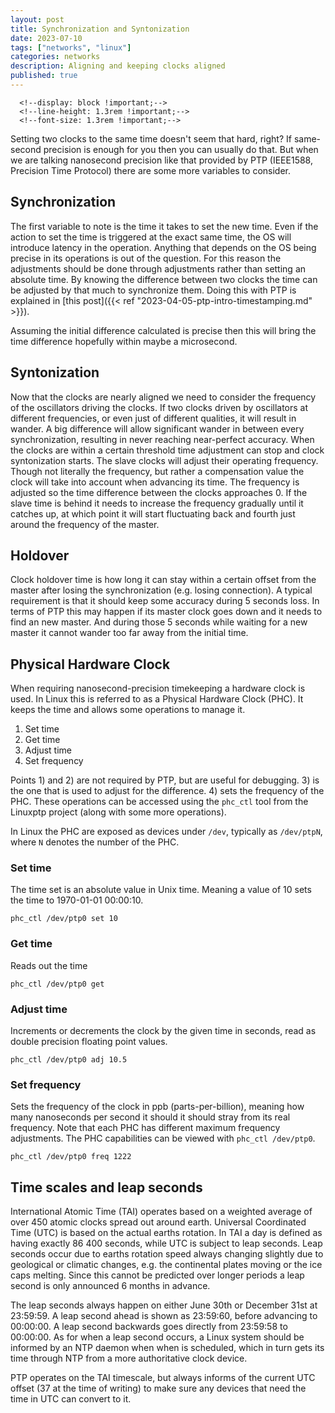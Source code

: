 ```yaml
---
layout: post
title: Synchronization and Syntonization
date: 2023-07-10
tags: ["networks", "linux"]
categories: networks
description: Aligning and keeping clocks aligned
published: true
---
```


<!--<style type="text/css">-->
<!--pre > code {-->
      <!--display: block !important;-->
      <!--line-height: 1.3rem !important;-->
      <!--font-size: 1.3rem !important;-->
<!--}-->
<!--</style>-->

Setting two clocks to the same time doesn't seem that hard, right? If
same-second precision is enough for you then you can usually do that. But when
we are talking nanosecond precision like that provided by PTP (IEEE1588,
Precision Time Protocol) there are some more variables to consider.

## Synchronization

The first variable to note is the time it takes to set the new time. Even if the
action to set the time is triggered at the exact same time, the OS will
introduce latency in the operation. Anything that depends on the OS being
precise in its operations is out of the question. For this reason the
adjustments should be done through adjustments rather than setting an absolute
time. By knowing the difference between two clocks the time can be adjusted by
that much to synchronize them. Doing this with PTP is explained in [this
post]({{< ref "2023-04-05-ptp-intro-timestamping.md" >}}).

Assuming the initial difference calculated is precise then this will bring the time
difference hopefully within maybe a microsecond.



## Syntonization

Now that the clocks are nearly aligned we need to consider the frequency of the
oscillators driving the clocks. If two clocks driven by oscillators
at different frequencies, or even just of different qualities, it will result in
wander. A big difference will allow significant wander in between every
synchronization, resulting in never reaching near-perfect accuracy. When the
clocks are within a certain threshold time adjustment can stop and clock
syntonization starts. The slave clocks will adjust their operating frequency.
Though not literally the frequency, but rather a compensation value the clock
will take into account when advancing its time. The frequency is adjusted so
the time difference between the clocks approaches 0. If the slave time is behind
it needs to increase the frequency gradually until it catches up, at which point
it will start fluctuating back and fourth just around the frequency of the
master.



## Holdover

Clock holdover time is how long it can stay within a certain offset from the
master after losing the synchronization (e.g. losing connection). A typical
requirement is that it should keep some accuracy during 5 seconds loss. In terms
of PTP this may happen if its master clock goes down and it needs to find an new
master. And during those 5 seconds while waiting for a new master it cannot
wander too far away from the initial time.



## Physical Hardware Clock

When requiring nanosecond-precision timekeeping a hardware clock is used. In
Linux this is referred to as a Physical Hardware Clock (PHC). It keeps the time
and allows some operations to manage it.

1. Set time
1. Get time
1. Adjust time
1. Set frequency

Points 1) and 2) are not required by PTP, but are useful for debugging. 3) is
the one that is used to adjust for the difference. 4) sets the frequency of the
PHC. These operations can be accessed using the `phc_ctl` tool from the Linuxptp
project (along with some more operations).

In Linux the PHC are exposed as devices under `/dev`, typically as `/dev/ptpN`,
where `N` denotes the number of the PHC.

### Set time
The time set is an absolute value in Unix time. Meaning a value of 10 sets the
time to 1970-01-01 00:00:10.
```
phc_ctl /dev/ptp0 set 10
```

### Get time
Reads out the time
```
phc_ctl /dev/ptp0 get
```
### Adjust time
Increments or decrements the clock by the given time in seconds, read as double
precision floating point values.
```
phc_ctl /dev/ptp0 adj 10.5
```

### Set frequency
Sets the frequency of the clock in ppb (parts-per-billion), meaning how many
nanoseconds per second it should it should stray from its real frequency. Note
that each PHC has different maximum frequency adjustments. The PHC capabilities
can be viewed with `phc_ctl /dev/ptp0`.
```
phc_ctl /dev/ptp0 freq 1222
```


## Time scales and leap seconds

International Atomic Time (TAI) operates based on a weighted average of over 450
atomic clocks spread out around earth. Universal Coordinated Time (UTC) is based
on the actual earths rotation. In TAI a day is defined as having exactly 86 400
seconds, while UTC is subject to leap seconds. Leap seconds occur due to earths
rotation speed always changing slightly due to geological or climatic changes,
e.g. the continental plates moving or the ice caps melting. Since this cannot be
predicted over longer periods a leap second is only announced 6 months in
advance.

The leap seconds always happen on either June 30th or December 31st at 23:59:59.
A leap second ahead is shown as 23:59:60, before advancing to 00:00:00. A leap
second backwards goes directly from 23:59:58 to 00:00:00. As for when a leap
second occurs, a Linux system should be informed by an NTP daemon when when is
scheduled, which in turn gets its time through NTP from a more authoritative
clock device.

PTP operates on the TAI timescale, but always informs of the current UTC offset
(37 at the time of writing) to make sure any devices that need the time in UTC
can convert to it.
